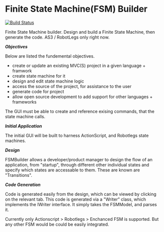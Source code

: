 Finite State Machine(FSM) Builder 
=================================

[![Build Status](https://buildhive.cloudbees.com/job/matthewhare/job/fsmbuilder/badge/icon)](https://buildhive.cloudbees.com/job/matthewhare/job/fsmbuilder/)

Finite State Machine builder. Design and build a Finite State Machine, then generate the code. AS3 / RobotLegs only right now.


***Objectives***

Below are listed the fundemental objectives.

- create or update an existing MVC(S) project in a given language + framwork
- create state machine for it
- design and edit state machine logic
- access the source of the project, for assistance to the user
- generate code for project
- allow open source development to add support for other languages + frameworks

The GUI must be able to create and reference exising commands, that the state machine calls.

***Initial Application***

The initial GUI will be built to harness ActionScript, and Robotlegs state machines.


***Design***


FSMBuilder allows a developer/product manager to design the flow of an application, from "startup", through different other individual states and specify which states are accessable to them. These are known are "Transitions".

***Code Generation***

Code is generated easily from the design, which can be viewed by clicking on the relevant tab. This code is generated via a "Writer" class, which implements the IWriter interface. It simply takes the FSMModel, and parses it.

Currently only Actionscript > Robotlegs > Enchanced FSM is supported. But any other FSM would be could be easily integrated.

